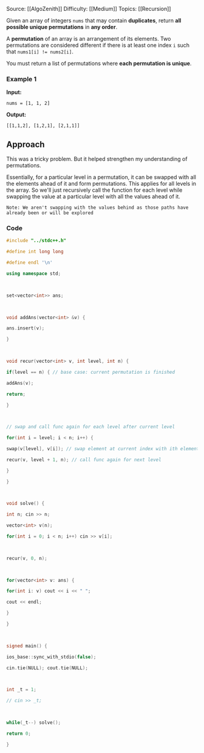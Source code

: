 Source: [[AlgoZenith]]
Difficulty: [[Medium]]
Topics: [[Recursion]]

Given an array of integers `nums` that may contain **duplicates**, return **all possible unique permutations** in **any order**.

A **permutation** of an array is an arrangement of its elements. Two permutations are considered different if there is at least one index `i` such that `nums1[i] != nums2[i]`.

You must return a list of permutations where **each permutation is unique**.

### **Example 1**

**Input:**

`nums = [1, 1, 2]`

**Output:**

`[[1,1,2], [1,2,1], [2,1,1]]`

## Approach 
This was a tricky problem. But it helped strengthen my understanding of permutations. 

Essentially, for a particular level in a permutation, it can be swapped with all the elements ahead of it and form permutations. This applies for all levels in the array. 
So we'll just recursively call the function for each level while swapping the value at a particular level with all the values ahead of it. 

`Note: We aren't swapping with the values behind as those paths have already been or will be explored`

### Code 
``` cpp
#include "../stdc++.h"

#define int long long

#define endl '\n'

using namespace std;

  

set<vector<int>> ans;

  

void addAns(vector<int> &v) {

ans.insert(v);

}

  

void recur(vector<int> v, int level, int n) {

if(level == n) { // base case: current permutation is finished

addAns(v);

return;

}

  

// swap and call func again for each level after current level

for(int i = level; i < n; i++) {

swap(v[level], v[i]); // swap element at current index with ith element after current index

recur(v, level + 1, n); // call func again for next level

}

}

  

void solve() {

int n; cin >> n;

vector<int> v(n);

for(int i = 0; i < n; i++) cin >> v[i];

  

recur(v, 0, n);

  

for(vector<int> v: ans) {

for(int i: v) cout << i << " ";

cout << endl;

}

}

  

signed main() {

ios_base::sync_with_stdio(false);

cin.tie(NULL); cout.tie(NULL);

  

int _t = 1;

// cin >> _t;

  

while(_t--) solve();

return 0;

}
```